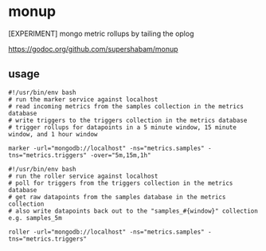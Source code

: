 # monup

[EXPERIMENT] mongo metric rollups by tailing the oplog

https://godoc.org/github.com/supershabam/monup

## usage

```shell
#!/usr/bin/env bash
# run the marker service against localhost
# read incoming metrics from the samples collection in the metrics database
# write triggers to the triggers collection in the metrics database
# trigger rollups for datapoints in a 5 minute window, 15 minute window, and 1 hour window

marker -url="mongodb://localhost" -ns="metrics.samples" -tns="metrics.triggers" -over="5m,15m,1h"
```

```shell
#!/usr/bin/env bash
# run the roller service against localhost
# poll for triggers from the triggers collection in the metrics database
# get raw datapoints from the samples database in the metrics collection
# also write datapoints back out to the "samples_#{window}" collection e.g. samples_5m

roller -url="mongodb://localhost" -ns="metrics.samples" -tns="metrics.triggers"
```
